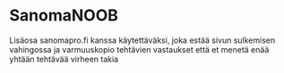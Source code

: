 # SanomaNOOB
Lisäosa sanomapro.fi kanssa käytettäväksi, joka estää sivun sulkemisen vahingossa ja varmuuskopio tehtävien vastaukset että et menetä enää yhtään tehtävää virheen takia

